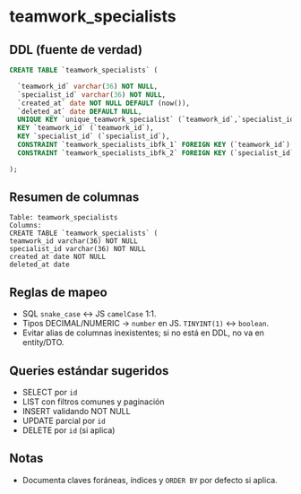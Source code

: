 # teamwork_specialists

## DDL (fuente de verdad)
```sql
CREATE TABLE `teamwork_specialists` (

  `teamwork_id` varchar(36) NOT NULL,
  `specialist_id` varchar(36) NOT NULL,
  `created_at` date NOT NULL DEFAULT (now()),
  `deleted_at` date DEFAULT NULL,
  UNIQUE KEY `unique_teamwork_specialist` (`teamwork_id`,`specialist_id`),
  KEY `teamwork_id` (`teamwork_id`),
  KEY `specialist_id` (`specialist_id`),
  CONSTRAINT `teamwork_specialists_ibfk_1` FOREIGN KEY (`teamwork_id`) REFERENCES `teamworks` (`id`),
  CONSTRAINT `teamwork_specialists_ibfk_2` FOREIGN KEY (`specialist_id`) REFERENCES `users` (`id`)

);
```

## Resumen de columnas
```
Table: teamwork_specialists
Columns:
CREATE TABLE `teamwork_specialists` (
teamwork_id varchar(36) NOT NULL
specialist_id varchar(36) NOT NULL
created_at date NOT NULL
deleted_at date
```

## Reglas de mapeo
- SQL `snake_case` ↔ JS `camelCase` 1:1.
- Tipos DECIMAL/NUMERIC → `number` en JS. `TINYINT(1)` ↔ `boolean`.
- Evitar alias de columnas inexistentes; si no está en DDL, no va en entity/DTO.

## Queries estándar sugeridos
- SELECT por `id`
- LIST con filtros comunes y paginación
- INSERT validando NOT NULL
- UPDATE parcial por `id`
- DELETE por `id` (si aplica)

## Notas
- Documenta claves foráneas, índices y `ORDER BY` por defecto si aplica.
